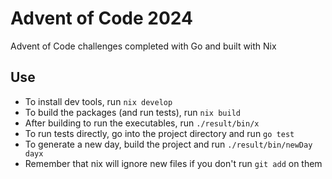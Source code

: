 # Advent of Code 2024

Advent of Code challenges completed with Go and built with Nix

## Use

- To install dev tools, run `nix develop`
- To build the packages (and run tests), run `nix build`
- After building to run the executables, run `./result/bin/x`
- To run tests directly, go into the project directory and run `go test`
- To generate a new day, build the project and run `./result/bin/newDay dayx`
- Remember that nix will ignore new files if you don't run `git add` on them
